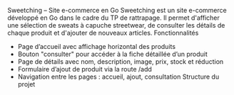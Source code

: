 Sweetching – Site e-commerce en Go
Sweetching est un site e-commerce développé en Go dans le cadre du TP de rattrapage. Il permet d'afficher une sélection de sweats à capuche streetwear, de consulter les détails de chaque produit et d'ajouter de nouveaux articles.
Fonctionnalités
- Page d’accueil avec affichage horizontal des produits
- Bouton "consulter" pour accéder à la fiche détaillée d’un produit
- Page de détails avec nom, description, image, prix, stock et réduction
- Formulaire d’ajout de produit via la route /add
- Navigation entre les pages : accueil, ajout, consultation
Structure du projet
